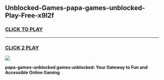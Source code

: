 
## Unblocked-Games-papa-games-unblocked-Play-Free-x9l2f
<h3>
<a href="https://premium76.site?title=papa-games-unblocked&ref=15A">CLICK TO PLAY</a></h3>
<hr>

<h3>
<a href="https://premium76.site?title=papa-games-unblocked&ref=15A">CLICK 2 PLAY</a>
  
</h3>

<a href="https://premium76.site?title=papa-games-unblocked&ref=15A"><img src="https://clearcache.store/games.png"></a>


**papa-games-unblocked games unblocked: Your Gateway to Fun and Accessible Online Gaming**
